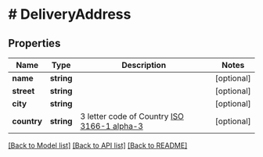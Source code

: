 # # DeliveryAddress

## Properties

Name | Type | Description | Notes
------------ | ------------- | ------------- | -------------
**name** | **string** |  | [optional] 
**street** | **string** |  | [optional] 
**city** | **string** |  | [optional] 
**country** | **string** | 3 letter code of Country [ISO 3166-1 alpha-3](https://en.wikipedia.org/wiki/ISO_3166-1_alpha-3) | [optional] 

[[Back to Model list]](../../README.md#documentation-for-models) [[Back to API list]](../../README.md#documentation-for-api-endpoints) [[Back to README]](../../README.md)


